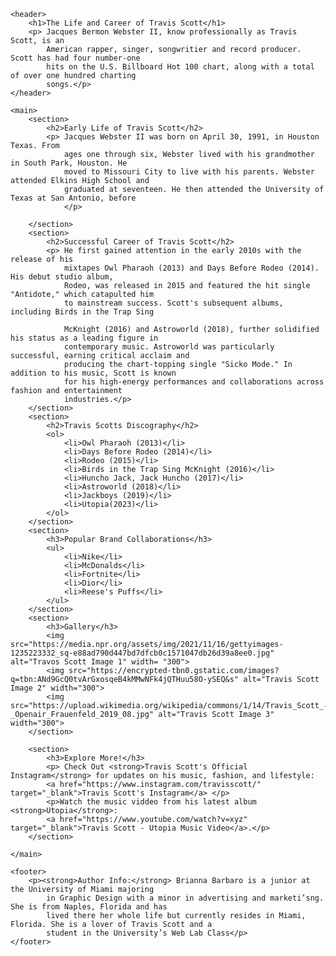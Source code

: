 
<html lang="en">
<head>
    <meta charset="UTF-8">
    <meta name="Author" content="Brianna Barbaro">
    <meta name="description" content="An informational webpage about hip-hop artist Travis Scott">
    <meta name="keywords" content="Travis Scott, Hip-Hop, Rap, Astroworld, Rodeo">
    <meta name="viewport" content="width=device-width, initial-scale=1.0">
    <title>All About Travis Scott</title>
</head>
<body>

    <header>
        <h1>The Life and Career of Travis Scott</h1>
        <p> Jacques Bermon Webster II, know professionally as Travis Scott, is an 
            American rapper, singer, songwritier and record producer. Scott has had four number-one 
            hits on the U.S. Billboard Hot 100 chart, along with a total of over one hundred charting 
            songs.</p>
    </header>

    <main>
        <section>
            <h2>Early Life of Travis Scott</h2>
            <p> Jacques Webster II was born on April 30, 1991, in Houston Texas. From 
                ages one through six, Webster lived with his grandmother in South Park, Houston. He 
                moved to Missouri City to live with his parents. Webster attended Elkins High School and 
                graduated at seventeen. He then attended the University of Texas at San Antonio, before 
                </p>
            
        </section>
        <section>
            <h2>Successful Career of Travis Scott</h2>
            <p> He first gained attention in the early 2010s with the release of his 
                mixtapes Owl Pharaoh (2013) and Days Before Rodeo (2014). His debut studio album, 
                Rodeo, was released in 2015 and featured the hit single "Antidote," which catapulted him 
                to mainstream success. Scott's subsequent albums, including Birds in the Trap Sing 
                
                McKnight (2016) and Astroworld (2018), further solidified his status as a leading figure in 
                contemporary music. Astroworld was particularly successful, earning critical acclaim and 
                producing the chart-topping single "Sicko Mode." In addition to his music, Scott is known 
                for his high-energy performances and collaborations across fashion and entertainment 
                industries.</p>
        </section>
        <section>
            <h2>Travis Scotts Discography</h2>
            <ol>
                <li>Owl Pharaoh (2013)</li>
                <li>Days Before Rodeo (2014)</li>
                <li>Rodeo (2015)</li>
                <li>Birds in the Trap Sing McKnight (2016)</li>
                <li>Huncho Jack, Jack Huncho (2017)</li>
                <li>Astroworld (2018)</li>
                <li>Jackboys (2019)</li>
                <li>Utopia(2023)</li>
            </ol>
        </section>
        <section>
            <h3>Popular Brand Collaborations</h3>
            <ul>
                <li>Nike</li>
                <li>McDonalds</li>
                <li>Fortnite</li>
                <li>Dior</li>
                <li>Reese's Puffs</li>
            </ul>
        </section>
        <section>
            <h3>Gallery</h3>
            <img src="https://media.npr.org/assets/img/2021/11/16/gettyimages-1235223332_sq-e88ad790d447bd7dfcb0c1571047db26d39a8ee0.jpg" alt="Travos Scott Image 1" width= "300">
            <img src="https://encrypted-tbn0.gstatic.com/images?q=tbn:ANd9GcQ0tvArGxosqeB4kMMwNFk4jQTHuu58O-ySEQ&s" alt="Travis Scott Image 2" width="300">
            <img src="https://upload.wikimedia.org/wikipedia/commons/1/14/Travis_Scott_-_Openair_Frauenfeld_2019_08.jpg" alt="Travis Scott Image 3" width="300">        
        </section>

        <section>
            <h3>Explore More!</h3>
            <p> Check Out <strong>Travis Scott's Official Instagram</strong> for updates on his music, fashion, and lifestyle:
            <a href="https://www.instagram.com/travisscott/" target="_blank">Travis Scott's Instagram</a> </p>
            <p>Watch the music viddeo from his latest album <strong>Utopia</strong>: 
            <a href="https://www.youtube.com/watch?v=xyz" target="_blank">Travis Scott - Utopia Music Video</a>.</p>
        </section>

    </main>

    <footer>
        <p><strong>Author Info:</strong> Brianna Barbaro is a junior at the University of Miami majoring 
            in Graphic Design with a minor in advertising and marketi’sng. She is from Naples, Florida and has 
            lived there her whole life but currently resides in Miami, Florida. She is a lover of Travis Scott and a 
            student in the University’s Web Lab Class</p>
    </footer>

</body>
</html>
